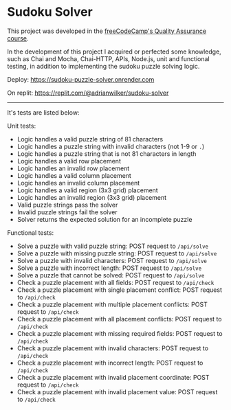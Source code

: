# Sudoku Solver

<p>This project was developed in the <a href="https://www.freecodecamp.org/learn/quality-assurance" target="_blank">freeCodeCamp's Quality Assurance course</a>.</p>

<p>In the development of this project I acquired or perfected some knowledge, such as Chai and Mocha, Chai-HTTP, APIs, Node.js, unit and functional testing, in addition to implementing the sudoku puzzle solving logic.</p>

<p>Deploy: <a href="https://sudoku-puzzle-solver.onrender.com" target="_blank">https://sudoku-puzzle-solver.onrender.com</a></p>

<p>On replit: <a href="https://replit.com/@adrianwilker/sudoku-solver" target="_blank">https://replit.com/@adrianwilker/sudoku-solver</a></p>

<hr>

<p>It's tests are listed below:</p>

<p>Unit tests:</p>
<ul>
  <li>Logic handles a valid puzzle string of 81 characters</li>
  <li>Logic handles a puzzle string with invalid characters (not 1-9 or <code>.</code>)</li>
  <li>Logic handles a puzzle string that is not 81 characters in length</li>
  <li>Logic handles a valid row placement</li>
  <li>Logic handles an invalid row placement</li>
  <li>Logic handles a valid column placement</li>
  <li>Logic handles an invalid column placement</li>
  <li>Logic handles a valid region (3x3 grid) placement</li>
  <li>Logic handles an invalid region (3x3 grid) placement</li>
  <li>Valid puzzle strings pass the solver</li>
  <li>Invalid puzzle strings fail the solver</li>
  <li>Solver returns the expected solution for an incomplete puzzle</li>
</ul>

<p>Functional tests:</p>
<ul>
  <li>Solve a puzzle with valid puzzle string: POST request to <code>/api/solve</code></li>
  <li>Solve a puzzle with missing puzzle string: POST request to <code>/api/solve</code></li>
  <li>Solve a puzzle with invalid characters: POST request to <code>/api/solve</code></li>
  <li>Solve a puzzle with incorrect length: POST request to <code>/api/solve</code></li>
  <li>Solve a puzzle that cannot be solved: POST request to <code>/api/solve</code></li>
  <li>Check a puzzle placement with all fields: POST request to <code>/api/check</code></li>
  <li>Check a puzzle placement with single placement conflict: POST request to <code>/api/check</code></li>
  <li>Check a puzzle placement with multiple placement conflicts: POST request to <code>/api/check</code></li>
  <li>Check a puzzle placement with all placement conflicts: POST request to <code>/api/check</code></li>
  <li>Check a puzzle placement with missing required fields: POST request to <code>/api/check</code></li>
  <li>Check a puzzle placement with invalid characters: POST request to <code>/api/check</code></li>
  <li>Check a puzzle placement with incorrect length: POST request to <code>/api/check</code></li>
  <li>Check a puzzle placement with invalid placement coordinate: POST request to <code>/api/check</code></li>
  <li>Check a puzzle placement with invalid placement value: POST request to <code>/api/check</code></li>
</ul>
